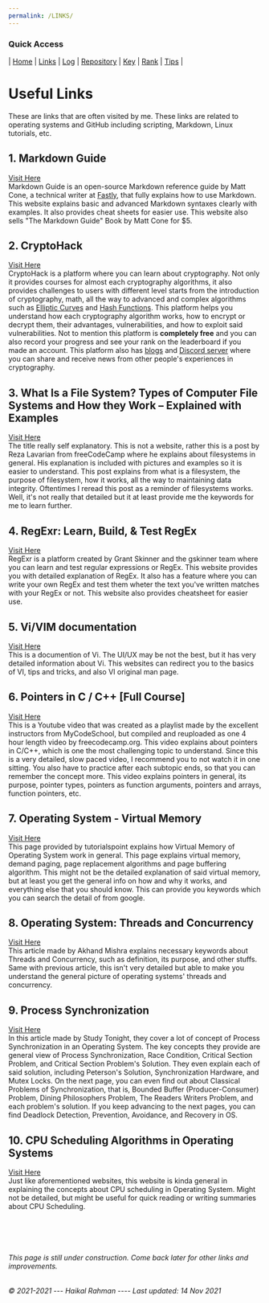 ```yaml
---
permalink: /LINKS/
---
```


### Quick Access
| [Home](https://haikalrmn.github.io/os212/ "Repository's Home Page") | [Links](https://haikalrmn.github.io/os212/LINKS/ "OS/Github Related References (You are here)") | [Log](https://haikalrmn.github.io/os212/TXT/mylog.txt "Log of OS Related Activities 24/7") | [Repository](https://github.com/haikalrmn/os212 "os212 Repository Page") |  [Key](https://haikalrmn.github.io/os212/TXT/mypubkey.txt "My Repository's Public Key") | [Rank](https://haikalrmn.github.io/os212/TXT/myrank.txt "Best List of os212 Outside Reference from My Friends (listed as their github name)") | [Tips](https://haikalrmn.github.io/os212/TIPS/ "What You Should and You Shouldn't Do in Operating System Subject") |

# Useful Links
These are links that are often visited by me. These links are related to operating systems and GitHub including scripting, Markdown, Linux tutorials, etc.

## 1. Markdown Guide
[Visit Here](https://www.markdownguide.org/)<br>
Markdown Guide is an open-source Markdown reference guide by Matt Cone, a technical writer at [Fastly](https://www.fastly.com/), that fully explains how to use Markdown.
This website explains basic and advanced Markdown syntaxes clearly with examples. It also provides cheat sheets for easier use. This website also sells "The Markdown Guide" Book by Matt Cone for $5.

## 2. CryptoHack
[Visit Here](https://cryptohack.org/)<br>
CryptoHack is a platform where you can learn about cryptography. Not only it provides courses for almost each cryptography algorithms, it also provides challenges to users with different level starts from the introduction of cryptography, math, all the way to advanced and complex algorithms such as [Elliptic Curves](https://en.wikipedia.org/wiki/Elliptic_Curve_Digital_Signature_Algorithm "Elliptic Curve Digital Signature Algorithm (Wikipedia)") and [Hash Functions](https://en.wikipedia.org/wiki/Hash_function "Hash Function (Wikipedia)"). This platform helps you understand how each cryptography algorithm works, how to encrypt or decrypt them, their advantages, vulnerabilities, and how to exploit said vulnerabilities. Not to mention this platform is **completely free** and you can also record your progress and see your rank on the leaderboard if you made an account. This platform also has [blogs](https://blog.cryptohack.org/ "CryptoHack Blog") and [Discord server](https://discord.com/invite/h9E7cna5pV "CryptoHack's Discord Server") where you can share and receive news from other people's experiences in cryptography.

## 3. What Is a File System? Types of Computer File Systems and How they Work – Explained with Examples
[Visit Here](https://www.freecodecamp.org/news/file-systems-architecture-explained/)<br>
The title really self explanatory. This is not a website, rather this is a post by Reza Lavarian from freeCodeCamp where he explains about filesystems in general. His explanation is included with pictures and examples so it is easier to understand. This post explains from what is a filesystem, the purpose of filesystem, how it works, all the way to maintaining data integrity. Oftentimes I reread this post as a reminder of filesystems works. Well, it's not really that detailed but it at least provide me the keywords for me to learn further.

## 4. RegExr: Learn, Build, & Test RegEx
[Visit Here](https://regexr.com/)<br>
RegExr is a platform created by Grant Skinner and the gskinner team where you can learn and test regular expressions or RegEx. This website provides you with detailed explanation of RegEx. It also has a feature where you can write your own RegEx and test them wheter the text you've written matches with your RegEx or not. This website also provides cheatsheet for easier use.

## 5. Vi/VIM documentation
[Visit Here](http://linuxfocus.org/~guido/vi/viref.html)<br>
This is a documention of Vi. The UI/UX may be not the best, but it has very detailed information about Vi. This websites can redirect you to the basics of VI, tips and tricks, and also VI original man page.

## 6. Pointers in C / C++ [Full Course]
[Visit Here](https://www.youtube.com/watch?v=zuegQmMdy8M&ab_channel=freeCodeCamp.org)<br>
This is a Youtube video that was created as a playlist made by the excellent instructors from MyCodeSchool, but compiled and reuploaded as one 4 hour length video by freecodecamp.org. This video explains about pointers in C/C++, which is one the most challenging topic to understand. Since this is a very detailed, slow paced video, I recommend you to not watch it in one sitting. You also have to practice after each subtopic ends, so that you can remember the concept more. This video explains pointers in general, its purpose, pointer types, pointers as function arguments, pointers and arrays, function pointers, etc.

## 7. Operating System - Virtual Memory
[Visit Here](https://www.tutorialspoint.com/operating_system/os_virtual_memory.htm)<br>
This page provided by tutorialspoint explains how Virtual Memory of Operating System work in general. This page explains virtual memory, demand paging, page replacement algorithms and page buffering algorithm. This might not be the detailed explanation of said virtual memory, but at least you get the general info on how and why it works, and everything else that you should know. This can provide you keywords which you can search the detail of from google.

## 8. Operating System: Threads and Concurrency
[Visit Here](https://medium.com/@akhandmishra/operating-system-threads-and-concurrency-aec2036b90f8)<br>
This article made by Akhand Mishra explains necessary keywords about Threads and Concurrency, such as definition, its purpose, and other stuffs. Same with previous article, this isn't very detailed but able to make you understand the general picture of operating systems' threads and concurrency.

## 9. Process Synchronization
[Visit Here](https://www.studytonight.com/operating-system/process-synchronization)<br>
In this article made by Study Tonight, they cover a lot of concept of Process Synchronization in an Operating System. The key concepts they provide are general view of Process Synchronization, Race Condition, Critical Section Problem, and Critical Section Problem's Solution. They even explain each of said solution, including Peterson's Solution, Synchronization Hardware, and Mutex Locks. On the next page, you can even find out about Classical Problems of Synchronization, that is, Bounded Buffer (Producer-Consumer) Problem, Dining Philosophers Problem, The Readers Writers Problem, and each problem's solution. If you keep advancing to the next pages, you can find Deadlock Detection, Prevention, Avoidance, and Recovery in OS.
 
## 10. CPU Scheduling Algorithms in Operating Systems
[Visit Here](https://www.guru99.com/cpu-scheduling-algorithms.html)<br>
Just like aforementioned websites, this website is kinda general in explaining the concepts about CPU scheduling in Operating System. Might not be detailed, but might be useful for quick reading or writing summaries about CPU Scheduling.

<br>
<br>
<br>

###### This page is still under construction. Come back later for other links and improvements.
###### © 2021-2021 --- Haikal Rahman ---- Last updated: 14 Nov 2021
